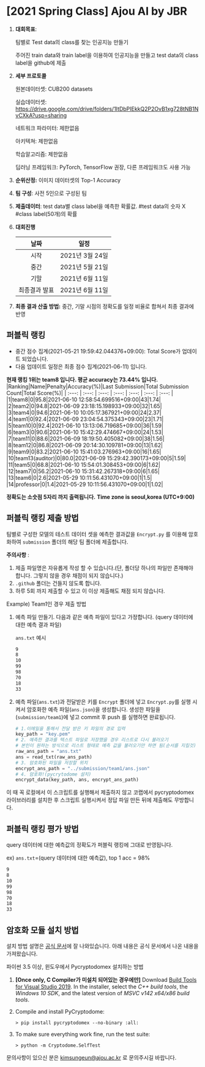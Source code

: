 # [2021 Spring Class] Ajou AI by JBR
1. **대회목표**: 
   
   팀별로 Test data의 class를 찾는 인공지능 만들기
   
   주어진 train data와 train label을 이용하여 인공지능을 만들고 test data의 class label을 github에 제출

2. **세부 프로토콜**

   원본데이터셋: CUB200 datasets

   실습데이터셋: https://drive.google.com/drive/folders/1ItDbPIEkkQ2P2OvB1xg728tNB1NvCXkA?usp=sharing
   
   네트워크 파라미터: 제한없음

   아키텍쳐: 제한없음

   학습알고리즘: 제한없음

   딥러닝 프레임워크: PyTorch, TensorFlow 권장, 다른 프레임워크도 사용 가능

3. **순위산정:** 이미지 데이터셋의 Top-1 Accuracy

4. **팀 구성**: 사전 5인으로 구성된 팀

5. **제출데이터**: test data별 class label을 예측한 확률값. #test data의 숫자 X #class label(50개)의 확률

6. **대회진행**

   |     날짜      |      일정       |
   | :-----------: | :-------------: |
   |     시작      | 2021년 3월 24일 |
   |     중간      | 2021년 5월 21일 |
   |     기말      | 2021년 6월 11일 |
   | 최종결과 발표 | 2021년 6월 11일 |

7. **최종 결과 산출 방법:** 중간, 기말 시점의 정확도를 일정 비율로 합쳐서 최종 결과에 반영


## 퍼블릭 랭킹

  
- 중간 점수 집계(2021-05-21 19:59:42.044376+09:00): Total Score가 업데이트 되었습니다.  
 - 다음 업데이트 일정은 최종 점수 집계(2021-06-11) 입니다.
  
**현재 랭킹 1위는 team8 입니다. 평균 accuracy는 73.44% 입니다.**
|Ranking|Name|Penalty|Accuracy(%)|Last Submission|Total Submission Count|Total Score(%)|
| :---: | :---: | :---: | :---: | :---: | :---: | :---: |
|1|team8|0|95.8|2021-06-10 12:58:54.699516+09:00|43|1.74|
|2|team2|0|94.8|2021-06-09 23:18:15.198933+09:00|32|1.65|
|3|team4|0|94.6|2021-06-10 10:05:17.367921+09:00|24|2.37|
|4|team1|0|92.4|2021-06-09 23:04:54.375343+09:00|23|1.71|
|5|team10|0|92.4|2021-06-10 13:13:06.719685+09:00|36|1.59|
|6|team3|0|90.6|2021-06-10 15:42:29.474667+09:00|24|1.53|
|7|team11|0|88.6|2021-06-09 18:19:50.405082+09:00|38|1.56|
|8|team12|0|86.8|2021-06-09 20:14:30.109781+09:00|13|1.62|
|9|team9|0|83.2|2021-06-10 15:41:03.276963+09:00|16|1.65|
|10|team13(auditor)|0|80.0|2021-06-09 15:29:42.390173+09:00|5|1.59|
|11|team5|0|68.8|2021-06-10 15:54:01.308453+09:00|6|1.62|
|12|team7|0|56.2|2021-06-10 15:31:42.267318+09:00|6|1.65|
|13|team6|0|2.6|2021-05-29 10:11:56.431070+09:00|1|1.5|
|14|professor|0|1.4|2021-05-29 10:11:56.431070+09:00|1|1.02|


**정확도는 소숫점 5자리 까지 출력됩니다.**
**Time zone is seoul,korea (UTC+9:00)**
## 퍼블릭 랭킹 제출 방법

팀별로 구성한 모델의 테스트 데이터 셋을 예측한 결과값을 `Encrypt.py` 를 이용해 암호화하여 `submission` 폴더의 해당 팀 폴더에 제출합니다.

**주의사항** : 

1. 제출 파일명은 자유롭게 작성 할 수 있습니다.(단, 폴더당 하나의 파일만 존재해야 합니다. 그렇지 않을 경우 채점이 되지 않습니다.)
2. `.github` 폴더는 건들지 않도록 합니다.
3. 하루 5회 까지 제출할 수 있고 이 이상 제출해도 채점 되지 않습니다.

Example) Team1인 경우 제출 방법

1. 예측 파일 만들기. 다음과 같은 예측 파일이 있다고 가정합니다. (query 데이터에 대한 예측 결과 파일)

   `ans.txt` 예시

   ```tex
   9
   8
   10
   99
   98
   70
   18
   33
   ```
   
2. 예측 파일(`ans.txt`)과 전달받은 키를 `Encrypt` 폴더에 넣고 `Encrypt.py`를 실행 시켜서 암호화한 예측 파일(`ans.json`)을 생성합니다. 
   생성한 파일을 (`submission/team1`)에 넣고 commit 후 push 를 실행하면 완료됩니다.

   ```python
   # 1.이메일을 통해서 전달 받은 키 파일의 경로 입력
   key_path = "key.pem"
   # 2. 예측한 결과를 텍스트 파일로 저장했을 경우 리스트로 다시 불러오기
   # 본인이 원하는 방식으로 리스트 형태로 예측 값을 불러오기만 하면 됨(순서를 지킬것)
   raw_ans_path = "ans.txt"
   ans = read_txt(raw_ans_path)
   # 3. 암호화된 파일을 저장할 위치
   encrypt_ans_path = "../submission/team1/ans.json"
   # 4. 암호화!(pycrytodome 설치)
   encrypt_data(key_path, ans, encrypt_ans_path)
   ```

이 때 꼭 로컬에서 이 스크립트를 실행해서 제출하지 않고 코랩에서 pycryptodomex 라이브러리를 설치한 후 스크립트 실행시켜서 정답 파일 만든 뒤에 제출해도 무방합니다.



## 퍼블릭 랭킹 평가 방법

query 데이터에 대한 예측값의 정확도가 퍼블릭 랭킹에 그대로 반영됩니다.

ex) `ans.txt`=(query 데이터에 대한 예측값), top 1 acc = 98%

```tex
9
8
10
99
98
70
18
33
```



## 암호화 모듈 설치 방법

설치 방법 설명은 [공식 문서](https://pycryptodome.readthedocs.io/en/latest/src/installation.html#windows-from-sources-python-3-5-and-newer)에 잘 나와있습니다. 아래 내용은 공식 문서에서 나온 내용을 가져왔습니다. 

파이썬 3.5 이상, 윈도우에서 Pycryptodomex 설치하는 방법

1. **[Once only, C Compiler가 미설치 되어있는 경우에만]** Download [Build Tools for Visual Studio 2019](https://visualstudio.microsoft.com/downloads/#build-tools-for-visual-studio-2019). In the installer, select the *C++ build tools*, the *Windows 10 SDK*, and the latest version of *MSVC v142 x64/x86 build tools*.

2. Compile and install PyCryptodome:

   ```
   > pip install pycryptodomex --no-binary :all:
   ```

3. To make sure everything work fine, run the test suite:

   ```
   > python -m Cryptodome.SelfTest
   ```



문의사항이 있으신 분은 kimsungeun@ajou.ac.kr 로 문의주시길 바랍니다.
